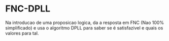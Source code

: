 # FNC-DPLL
Na introducao de uma proposicao logica, da a resposta em FNC (Nao 100% simplificado) e usa o algoritmo DPLL para saber se é satisfazivel e quais os valores para tal.
